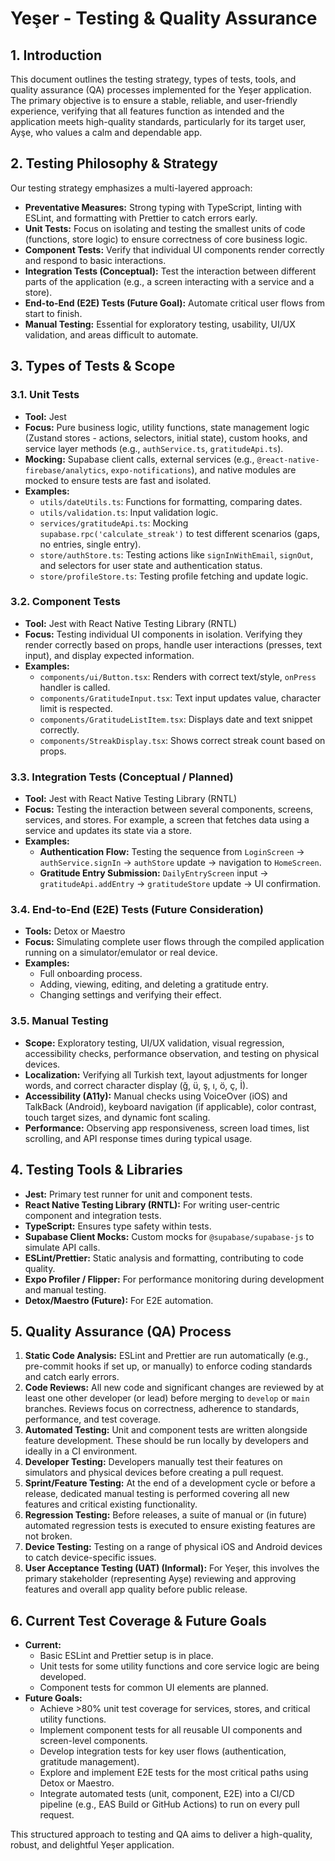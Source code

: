 # Yeşer - Testing & Quality Assurance

## 1. Introduction

This document outlines the testing strategy, types of tests, tools, and quality assurance (QA) processes implemented for the Yeşer application. The primary objective is to ensure a stable, reliable, and user-friendly experience, verifying that all features function as intended and the application meets high-quality standards, particularly for its target user, Ayşe, who values a calm and dependable app.

## 2. Testing Philosophy & Strategy

Our testing strategy emphasizes a multi-layered approach:
*   **Preventative Measures:** Strong typing with TypeScript, linting with ESLint, and formatting with Prettier to catch errors early.
*   **Unit Tests:** Focus on isolating and testing the smallest units of code (functions, store logic) to ensure correctness of core business logic.
*   **Component Tests:** Verify that individual UI components render correctly and respond to basic interactions.
*   **Integration Tests (Conceptual):** Test the interaction between different parts of the application (e.g., a screen interacting with a service and a store).
*   **End-to-End (E2E) Tests (Future Goal):** Automate critical user flows from start to finish.
*   **Manual Testing:** Essential for exploratory testing, usability, UI/UX validation, and areas difficult to automate.

## 3. Types of Tests & Scope

### 3.1. Unit Tests
*   **Tool:** Jest
*   **Focus:** Pure business logic, utility functions, state management logic (Zustand stores - actions, selectors, initial state), custom hooks, and service layer methods (e.g., `authService.ts`, `gratitudeApi.ts`).
*   **Mocking:** Supabase client calls, external services (e.g., `@react-native-firebase/analytics`, `expo-notifications`), and native modules are mocked to ensure tests are fast and isolated.
*   **Examples:**
    *   `utils/dateUtils.ts`: Functions for formatting, comparing dates.
    *   `utils/validation.ts`: Input validation logic.
    *   `services/gratitudeApi.ts`: Mocking `supabase.rpc('calculate_streak')` to test different scenarios (gaps, no entries, single entry).
    *   `store/authStore.ts`: Testing actions like `signInWithEmail`, `signOut`, and selectors for user state and authentication status.
    *   `store/profileStore.ts`: Testing profile fetching and update logic.

### 3.2. Component Tests
*   **Tool:** Jest with React Native Testing Library (RNTL)
*   **Focus:** Testing individual UI components in isolation. Verifying they render correctly based on props, handle user interactions (presses, text input), and display expected information.
*   **Examples:**
    *   `components/ui/Button.tsx`: Renders with correct text/style, `onPress` handler is called.
    *   `components/GratitudeInput.tsx`: Text input updates value, character limit is respected.
    *   `components/GratitudeListItem.tsx`: Displays date and text snippet correctly.
    *   `components/StreakDisplay.tsx`: Shows correct streak count based on props.

### 3.3. Integration Tests (Conceptual / Planned)
*   **Tool:** Jest with React Native Testing Library (RNTL)
*   **Focus:** Testing the interaction between several components, screens, services, and stores. For example, a screen that fetches data using a service and updates its state via a store.
*   **Examples:**
    *   **Authentication Flow:** Testing the sequence from `LoginScreen` -> `authService.signIn` -> `authStore` update -> navigation to `HomeScreen`.
    *   **Gratitude Entry Submission:** `DailyEntryScreen` input -> `gratitudeApi.addEntry` -> `gratitudeStore` update -> UI confirmation.

### 3.4. End-to-End (E2E) Tests (Future Consideration)
*   **Tools:** Detox or Maestro
*   **Focus:** Simulating complete user flows through the compiled application running on a simulator/emulator or real device.
*   **Examples:**
    *   Full onboarding process.
    *   Adding, viewing, editing, and deleting a gratitude entry.
    *   Changing settings and verifying their effect.

### 3.5. Manual Testing
*   **Scope:** Exploratory testing, UI/UX validation, visual regression, accessibility checks, performance observation, and testing on physical devices.
*   **Localization:** Verifying all Turkish text, layout adjustments for longer words, and correct character display (ğ, ü, ş, ı, ö, ç, İ).
*   **Accessibility (A11y):** Manual checks using VoiceOver (iOS) and TalkBack (Android), keyboard navigation (if applicable), color contrast, touch target sizes, and dynamic font scaling.
*   **Performance:** Observing app responsiveness, screen load times, list scrolling, and API response times during typical usage.

## 4. Testing Tools & Libraries

*   **Jest:** Primary test runner for unit and component tests.
*   **React Native Testing Library (RNTL):** For writing user-centric component and integration tests.
*   **TypeScript:** Ensures type safety within tests.
*   **Supabase Client Mocks:** Custom mocks for `@supabase/supabase-js` to simulate API calls.
*   **ESLint/Prettier:** Static analysis and formatting, contributing to code quality.
*   **Expo Profiler / Flipper:** For performance monitoring during development and manual testing.
*   **Detox/Maestro (Future):** For E2E automation.

## 5. Quality Assurance (QA) Process

1.  **Static Code Analysis:** ESLint and Prettier are run automatically (e.g., pre-commit hooks if set up, or manually) to enforce coding standards and catch early errors.
2.  **Code Reviews:** All new code and significant changes are reviewed by at least one other developer (or lead) before merging to `develop` or `main` branches. Reviews focus on correctness, adherence to standards, performance, and test coverage.
3.  **Automated Testing:** Unit and component tests are written alongside feature development. These should be run locally by developers and ideally in a CI environment.
4.  **Developer Testing:** Developers manually test their features on simulators and physical devices before creating a pull request.
5.  **Sprint/Feature Testing:** At the end of a development cycle or before a release, dedicated manual testing is performed covering all new features and critical existing functionality.
6.  **Regression Testing:** Before releases, a suite of manual or (in future) automated regression tests is executed to ensure existing features are not broken.
7.  **Device Testing:** Testing on a range of physical iOS and Android devices to catch device-specific issues.
8.  **User Acceptance Testing (UAT) (Informal):** For Yeşer, this involves the primary stakeholder (representing Ayşe) reviewing and approving features and overall app quality before public release.

## 6. Current Test Coverage & Future Goals

*   **Current:**
    *   Basic ESLint and Prettier setup is in place.
    *   Unit tests for some utility functions and core service logic are being developed.
    *   Component tests for common UI elements are planned.
*   **Future Goals:**
    *   Achieve >80% unit test coverage for services, stores, and critical utility functions.
    *   Implement component tests for all reusable UI components and screen-level components.
    *   Develop integration tests for key user flows (authentication, gratitude management).
    *   Explore and implement E2E tests for the most critical paths using Detox or Maestro.
    *   Integrate automated tests (unit, component, E2E) into a CI/CD pipeline (e.g., EAS Build or GitHub Actions) to run on every pull request.

This structured approach to testing and QA aims to deliver a high-quality, robust, and delightful Yeşer application.
